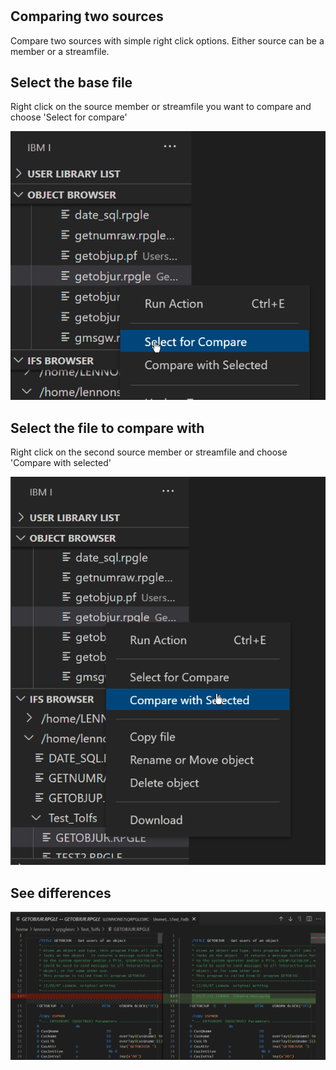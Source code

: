 #

## Comparing two sources

Compare two sources with simple right click options. Either source can be a member or a streamfile.

## Select the base file

Right click on the source member or streamfile you want to compare and choose 'Select for compare'

![](./compare1.png)

## Select the file to compare with

Right click on the second source member or streamfile and choose 'Compare with selected'

![](./compare2.png)

## See differences

![](compare3.png)